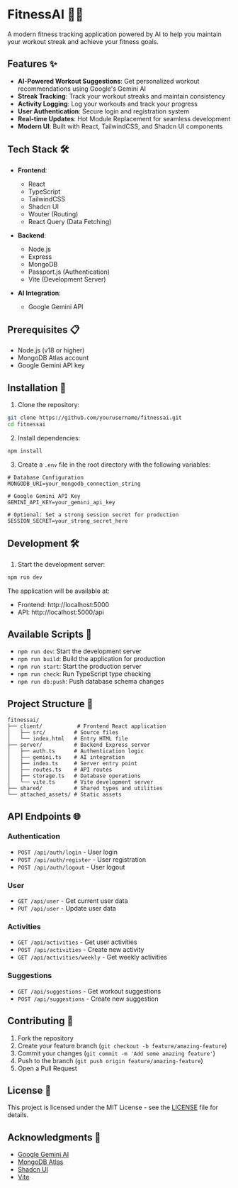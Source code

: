 # FitnessAI 🏋️‍♂️

A modern fitness tracking application powered by AI to help you maintain your workout streak and achieve your fitness goals.

## Features ✨

- **AI-Powered Workout Suggestions**: Get personalized workout recommendations using Google's Gemini AI
- **Streak Tracking**: Track your workout streaks and maintain consistency
- **Activity Logging**: Log your workouts and track your progress
- **User Authentication**: Secure login and registration system
- **Real-time Updates**: Hot Module Replacement for seamless development
- **Modern UI**: Built with React, TailwindCSS, and Shadcn UI components

## Tech Stack 🛠️

- **Frontend**: 
  - React
  - TypeScript
  - TailwindCSS
  - Shadcn UI
  - Wouter (Routing)
  - React Query (Data Fetching)

- **Backend**:
  - Node.js
  - Express
  - MongoDB
  - Passport.js (Authentication)
  - Vite (Development Server)

- **AI Integration**:
  - Google Gemini API

## Prerequisites 📋

- Node.js (v18 or higher)
- MongoDB Atlas account
- Google Gemini API key

## Installation 🚀

1. Clone the repository:
```bash
git clone https://github.com/yourusername/fitnessai.git
cd fitnessai
```

2. Install dependencies:
```bash
npm install
```

3. Create a `.env` file in the root directory with the following variables:
```env
# Database Configuration
MONGODB_URI=your_mongodb_connection_string

# Google Gemini API Key
GEMINI_API_KEY=your_gemini_api_key

# Optional: Set a strong session secret for production
SESSION_SECRET=your_strong_secret_here
```

## Development 🛠️

1. Start the development server:
```bash
npm run dev
```

The application will be available at:
- Frontend: http://localhost:5000
- API: http://localhost:5000/api

## Available Scripts 📜

- `npm run dev`: Start the development server
- `npm run build`: Build the application for production
- `npm run start`: Start the production server
- `npm run check`: Run TypeScript type checking
- `npm run db:push`: Push database schema changes

## Project Structure 📁

```
fitnessai/
├── client/           # Frontend React application
│   ├── src/         # Source files
│   └── index.html   # Entry HTML file
├── server/          # Backend Express server
│   ├── auth.ts      # Authentication logic
│   ├── gemini.ts    # AI integration
│   ├── index.ts     # Server entry point
│   ├── routes.ts    # API routes
│   ├── storage.ts   # Database operations
│   └── vite.ts      # Vite development server
├── shared/          # Shared types and utilities
└── attached_assets/ # Static assets
```

## API Endpoints 🌐

### Authentication
- `POST /api/auth/login` - User login
- `POST /api/auth/register` - User registration
- `POST /api/auth/logout` - User logout

### User
- `GET /api/user` - Get current user data
- `PUT /api/user` - Update user data

### Activities
- `GET /api/activities` - Get user activities
- `POST /api/activities` - Create new activity
- `GET /api/activities/weekly` - Get weekly activities

### Suggestions
- `GET /api/suggestions` - Get workout suggestions
- `POST /api/suggestions` - Create new suggestion

## Contributing 🤝

1. Fork the repository
2. Create your feature branch (`git checkout -b feature/amazing-feature`)
3. Commit your changes (`git commit -m 'Add some amazing feature'`)
4. Push to the branch (`git push origin feature/amazing-feature`)
5. Open a Pull Request

## License 📄

This project is licensed under the MIT License - see the [LICENSE](LICENSE) file for details.

## Acknowledgments 🙏

- [Google Gemini AI](https://ai.google.dev/)
- [MongoDB Atlas](https://www.mongodb.com/cloud/atlas)
- [Shadcn UI](https://ui.shadcn.com/)
- [Vite](https://vitejs.dev/)
